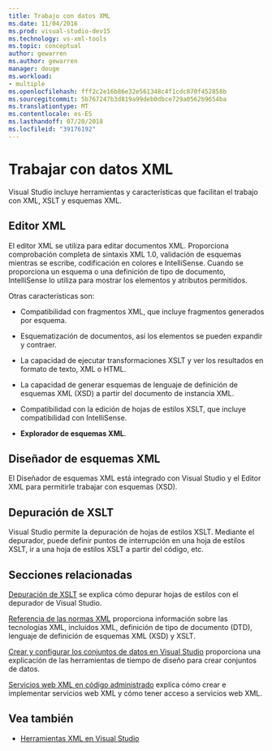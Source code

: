 ```yaml
---
title: Trabajo con datos XML
ms.date: 11/04/2016
ms.prod: visual-studio-dev15
ms.technology: vs-xml-tools
ms.topic: conceptual
author: gewarren
ms.author: gewarren
manager: douge
ms.workload:
- multiple
ms.openlocfilehash: fff2c2e16b86e32e561348c4f1cdc870f452858b
ms.sourcegitcommit: 5b767247b3d819a99deb0dbce729a0562b9654ba
ms.translationtype: MT
ms.contentlocale: es-ES
ms.lasthandoff: 07/20/2018
ms.locfileid: "39176192"
---
```

# <a name="working-with-xml-data"></a>Trabajar con datos XML

Visual Studio incluye herramientas y características que facilitan el trabajo con XML, XSLT y esquemas XML.

## <a name="xml-editor"></a>Editor XML

El editor XML se utiliza para editar documentos XML. Proporciona comprobación completa de sintaxis XML 1.0, validación de esquemas mientras se escribe, codificación en colores e IntelliSense. Cuando se proporciona un esquema o una definición de tipo de documento, IntelliSense lo utiliza para mostrar los elementos y atributos permitidos.

Otras características son:

- Compatibilidad con fragmentos XML, que incluye fragmentos generados por esquema.

- Esquematización de documentos, así los elementos se pueden expandir y contraer.

- La capacidad de ejecutar transformaciones XSLT y ver los resultados en formato de texto, XML o HTML.

- La capacidad de generar esquemas de lenguaje de definición de esquemas XML (XSD) a partir del documento de instancia XML.

- Compatibilidad con la edición de hojas de estilos XSLT, que incluye compatibilidad con IntelliSense.

- **Explorador de esquemas XML**.

## <a name="xml-schema-designer"></a>Diseñador de esquemas XML

El Diseñador de esquemas XML está integrado con Visual Studio y el Editor XML para permitirle trabajar con esquemas (XSD).

## <a name="xslt-debugging"></a>Depuración de XSLT

Visual Studio permite la depuración de hojas de estilos XSLT. Mediante el depurador, puede definir puntos de interrupción en una hoja de estilos XSLT, ir a una hoja de estilos XSLT a partir del código, etc.

## <a name="related-sections"></a>Secciones relacionadas

[Depuración de XSLT](../xml-tools/debugging-xslt.md) se explica cómo depurar hojas de estilos con el depurador de Visual Studio.

[Referencia de las normas XML](http://msdn.microsoft.com/79c78508-c9d0-423a-a00f-672e855de401) proporciona información sobre las tecnologías XML, incluidos XML, definición de tipo de documento (DTD), lenguaje de definición de esquemas XML (XSD) y XSLT.

[Crear y configurar los conjuntos de datos en Visual Studio](../data-tools/create-and-configure-datasets-in-visual-studio.md) proporciona una explicación de las herramientas de tiempo de diseño para crear conjuntos de datos.

[Servicios web XML en código administrado](http://msdn.microsoft.com/c9a7dc25-3e68-4723-bfb7-de4320830196) explica cómo crear e implementar servicios web XML y cómo tener acceso a servicios web XML.

## <a name="see-also"></a>Vea también

- [Herramientas XML en Visual Studio](../xml-tools/xml-tools-in-visual-studio.md)
